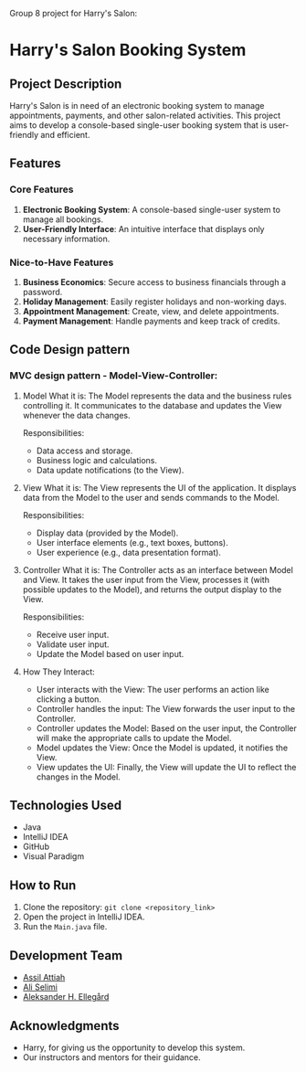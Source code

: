 Group 8 project for Harry's Salon:

# Harry's Salon Booking System

## Project Description

Harry's Salon is in need of an electronic booking system to manage appointments, payments, and other salon-related activities. This project aims to develop a console-based single-user booking system that is user-friendly and efficient.

## Features

### Core Features

1. **Electronic Booking System**: A console-based single-user system to manage all bookings.
2. **User-Friendly Interface**: An intuitive interface that displays only necessary information.

### Nice-to-Have Features

1. **Business Economics**: Secure access to business financials through a password.
2. **Holiday Management**: Easily register holidays and non-working days.
3. **Appointment Management**: Create, view, and delete appointments.
4. **Payment Management**: Handle payments and keep track of credits.

## Code Design pattern

### MVC design pattern - Model-View-Controller: 
1. Model
    What it is:
       The Model represents the data and the business rules controlling it.
       It communicates to the database and updates the View whenever the data changes.
   
    Responsibilities:
      - Data access and storage.
      - Business logic and calculations.
      - Data update notifications (to the View).
        
3. View
    What it is:
       The View represents the UI of the application.
       It displays data from the Model to the user and sends commands to the Model.
   
    Responsibilities:
      - Display data (provided by the Model).
      - User interface elements (e.g., text boxes, buttons).
      - User experience (e.g., data presentation format).
        
5. Controller
    What it is:
       The Controller acts as an interface between Model and View.
       It takes the user input from the View, processes it (with possible updates to the Model), and returns the output display      to the View.

    Responsibilities:
      - Receive user input.
      - Validate user input.
      - Update the Model based on user input.

7. How They Interact:

      - User interacts with the View: The user performs an action like clicking a button.
      - Controller handles the input: The View forwards the user input to the Controller.
      - Controller updates the Model: Based on the user input, the Controller will make the appropriate calls to update the Model.
      - Model updates the View: Once the Model is updated, it notifies the View.
      - View updates the UI: Finally, the View will update the UI to reflect the changes in the Model.

## Technologies Used

- Java
- IntelliJ IDEA
- GitHub
- Visual Paradigm

## How to Run

1. Clone the repository: `git clone <repository_link>`
2. Open the project in IntelliJ IDEA.
3. Run the `Main.java` file.

## Development Team

- [Assil Attiah](https://github.com/AssilAttiah)
- [Ali Selimi](https://github.com/AliSelimi)
- [Aleksander H. Ellegård](https://github.com/AlekOmOm)

## Acknowledgments

- Harry, for giving us the opportunity to develop this system.
- Our instructors and mentors for their guidance.
